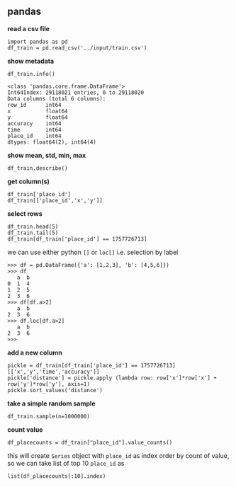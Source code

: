 
## pandas

**read a csv file**

    import pandas as pd
    df_train = pd.read_csv('../input/train.csv')

**show metadata**

    df_train.info()
    
    <class 'pandas.core.frame.DataFrame'>
    Int64Index: 29118021 entries, 0 to 29118020
    Data columns (total 6 columns):
    row_id      int64
    x           float64
    y           float64
    accuracy    int64
    time        int64
    place_id    int64
    dtypes: float64(2), int64(4)

**show mean, std, min, max**

    df_train.describe()
    
**get column(s)**

    df_train['place_id']
    df_train[['place_id','x','y']]
    
**select rows**
    
    df_train.head(5)
    df_train.tail(5)
    df_train[df_train['place_id'] == 1757726713]
    
we can use either python `[]` or  `loc[]` i.e. selection  by label

    >>> df = pd.DataFrame({'a': [1,2,3], 'b': [4,5,6]})
    >>> df
       a  b
    0  1  4
    1  2  5
    2  3  6
    >>> df[df.a>2]
       a  b
    2  3  6
    >>> df.loc[df.a>2]
       a  b
    2  3  6
    >>>

**add a new column**

    pickle = df_train[df_train['place_id'] == 1757726713][['x','y','time','accuracy']]
    pickle['distance'] = pickle.apply (lambda row: row['x']*row['x'] + row['y']*row['y'], axis=1)
    pickle.sort_values('distance')

**take a simple random sample**

    df_train.sample(n=1000000)

**count value**

    df_placecounts = df_train["place_id"].value_counts()

this will create `Series` object with `place_id` as index order by count of value, so we can take list of top 10 `place_id` as

    list(df_placecounts[:10].index)

